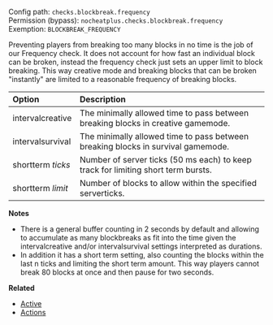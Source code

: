 Config path: `checks.blockbreak.frequency`  
Permission (bypass): `nocheatplus.checks.blockbreak.frequency`  
Exemption: `BLOCKBREAK_FREQUENCY`  

Preventing players from breaking too many blocks in no time is the job of our Frequency check. It does not account for how fast an individual block can be broken, instead the frequency check just sets an upper limit to block breaking. This way creative mode and breaking blocks that can be broken "instantly" are limited to a reasonable frequency of breaking blocks.

| Option              | Description |
| :------------------ | :---------- |
| intervalcreative    | The minimally allowed time to pass between breaking blocks in creative gamemode. |
| intervalsurvival    | The minimally allowed time to pass between breaking blocks in survival gamemode. |
| shortterm _ticks_   | Number of server ticks (50 ms each) to keep track for limiting short term bursts. |
| shortterm _limit_   | Number of blocks to allow within the specified serverticks. |

**Notes**
* There is a general buffer counting in 2 seconds by default and allowing to accumulate as many blockbreaks as fit into the time given the intervalcreative and/or intervalsurvival settings interpreted as durations.
* In addition it has a short term setting, also counting the blocks within the last n ticks and limiting the short term amount. This way players cannot break 80 blocks at once and then pause for two seconds.

**Related**  
* [Active](General#Active)
* [Actions](General#Actions)